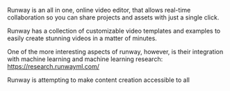Runway is an all in one, online video editor, that allows real-time collaboration so you can share projects and assets with just a single click.

Runway has a collection of customizable video templates and examples to easily create stunning videos in a matter of minutes.

One of the more interesting aspects of runway, however, is their integration with machine learning and machine learning research: https://research.runwayml.com/

Runway is attempting to make content creation accessible to all 